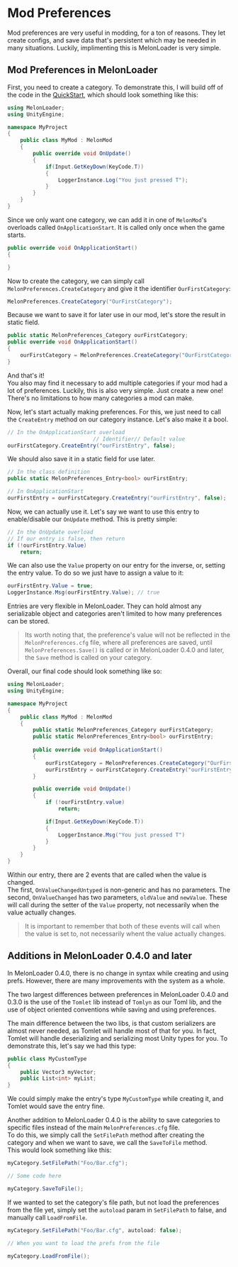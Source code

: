 # Mod Preferences 
Mod preferences are very useful in modding, for a ton of reasons. They let create configs, and save data that's persistent which may be needed in many situations. Luckily, implimenting this is MelonLoader is very simple.<br>

## Mod Preferences in MelonLoader

First, you need to create a category. To demonstrate this, I will build off of the code in the [QuickStart](modders/quickstart.md), which should look something like this:
```cs
using MelonLoader;
using UnityEngine;

namespace MyProject
{
    public class MyMod : MelonMod
    {
        public override void OnUpdate()
        {
            if(Input.GetKeyDown(KeyCode.T))
            {
                LoggerInstance.Log("You just pressed T");
            }
        }
    }
}
```

Since we only want one category, we can add it in one of `MelonMod`'s overloads called `OnApplicationStart`. It is called only once when the game starts.
```cs
public override void OnApplicationStart()
{

}
```

Now to create the category, we can simply call `MelonPreferences.CreateCategory` and give it the identifier `OurFirstCategory`:
```cs
MelonPreferences.CreateCategory("OurFirstCategory");
```

Because we want to save it for later use in our mod, let's store the result in static field.
```cs
public static MelonPreferences_Category ourFirstCategory;
public override void OnApplicationStart()
{
    ourFirstCategory = MelonPreferences.CreateCategory("OurFirstCategory");
}
```

And that's it!<br>
You also may find it necessary to add multiple categories if your mod had a lot of preferences. Luckily, this is also very simple. Just create a new one! There's no limitations to how many categories a mod can make.

Now, let's start actually making preferences. For this, we just need to call the `CreateEntry` method on our category instance. Let's also make it a bool.
```cs
// In the OnApplicationStart overload
                           // Identifier// Default value
ourFirstCategory.CreateEntry("ourFirstEntry", false);
```

We should also save it in a static field for use later.
```cs
// In the class definition
public static MelonPreferences_Entry<bool> ourFirstEntry;

// In OnApplicationStart
ourFirstEntry = ourFirstCategory.CreateEntry("ourFirstEntry", false);
```

Now, we can actually use it. Let's say we want to use this entry to enable/disable our `OnUpdate` method. This is pretty simple:
```cs
// In the OnUpdate overload
// If our entry is false, then return
if (!ourFirstEntry.Value)
    return;
```

We can also use the `Value` property on our entry for the inverse, or, setting the entry value. To do so we just have to assign a value to it:
```cs
ourFirstEntry.Value = true;
LoggerInstance.Msg(ourFirstEntry.Value); // true
```

Entries are very flexible in MelonLoader. They can hold almost any serializable object and categories aren't limited to how many preferences can be stored.

> Its worth noting that, the preference's value will not be reflected in the `MelonPreferences.cfg` file, where all preferences are saved, until `MelonPreferences.Save()` is called or in MelonLoader 0.4.0 and later, the `Save` method is called on your category.

Overall, our final code should look something like so:

```cs
using MelonLoader;
using UnityEngine;

namespace MyProject
{
    public class MyMod : MelonMod
    {
        public static MelonPreferences_Category ourFirstCategory;
        public static MelonPreferences_Entry<bool> ourFirstEntry;
        
        public override void OnApplicationStart()
        {
            ourFirstCategory = MelonPreferences.CreateCategory("OurFirstCategory");
            ourFirstEntry = ourFirstCategory.CreateEntry("ourFirstEntry", false);
        }

        public override void OnUpdate()
        {
            if (!ourFirstEntry.value)
                return;

            if(Input.GetKeyDown(KeyCode.T))
            {
                LoggerInstance.Msg("You just pressed T")
            }
        }
    }
}
```

Within our entry, there are 2 events that are called when the value is changed.<br>
The first, `OnValueChangedUntyped` is non-generic and has no parameters.
The second, `OnValueChanged` has two parameters, `oldValue` and `newValue`.
These will call during the setter of the `Value` property, not necessarily when the value actually changes.

> It is important to remember that both of these events will call when the value is set to, not necessarily whent the value actually changes.

## Additions in MelonLoader 0.4.0 and later

In MelonLoader 0.4.0, there is no change in syntax while creating and using prefs. However, there are many improvements with the system as a whole.

The two largest differences between preferences in MelonLoader 0.4.0 and 0.3.0 is the use of the `Tomlet` lib instead of `Tomlyn` as our Toml lib,
and the use of object oriented conventions while saving and using preferences.

The main difference between the two libs, is that custom serializers are almost never needed, as Tomlet will handle most of that for you.
In fact, Tomlet will handle deserializing and serializing most Unity types for you.
To demonstrate this, let's say we had this type:
```cs
public class MyCustomType
{
    public Vector3 myVector;
    public List<int> myList;
}
```
We could simply make the entry's type `MyCustomType` while creating it, and Tomlet would save the entry fine.

Another addition to MelonLoader 0.4.0 is the ability to save categories to specific files instead of the main `MelonPreferences.cfg` file.<br>
To do this, we simply call the `SetFilePath` method after creating the category and when we want to save, we call the `SaveToFile` method.<br>
This would look something like this:
```cs
myCategory.SetFilePath("Foo/Bar.cfg");

// Some code here

myCategory.SaveToFile();
```
If we wanted to set the category's file path, but not load the preferences from the file yet, simply set the `autoload` param in `SetFilePath` to false, and manually call `LoadFromFile`.
```cs
myCategory.SetFilePath("Foo/Bar.cfg", autoload: false);

// When you want to load the prefs from the file

myCategory.LoadFromFile();
```

